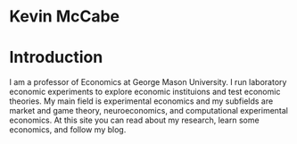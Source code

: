 # Kevin McCabe

# Introduction

I am a professor of Economics at George Mason University.  I run laboratory economic experiments to explore economic instituions and test economic theories.  My main field is experimental economics and my subfields are market and game theory, neuroeconomics, and computational experimental economics.  At this site you can read about my research, learn some economics, and follow my blog.
